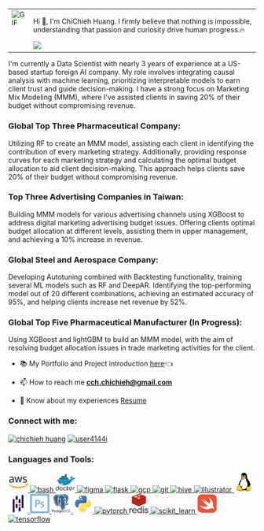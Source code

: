 <table>
  <tr>
    <td valign="top"><img align="top" alt="GIF" src="https://github.com/wsxqaza12/wsxqaza12/blob/master/gif_into.gif" width="500" height="320" /></td>
    <td valign="middle ">
      <p>Hi 👋, I'm ChiChieh Huang. I firmly believe that nothing is impossible, understanding that passion and curiosity drive human progress.🔥</p>
      <a href="https://visitorbadge.io/status?path=https%3A%2F%2Fgithub.com%2Fwsxqaza12"><img src="https://api.visitorbadge.io/api/visitors?path=https%3A%2F%2Fgithub.com%2Fwsxqaza12&label=VISITORS&labelColor=%23dce775&countColor=%232ccce4" /></a></td>
  </tr>
</table>
I'm currently a Data Scientist with nearly 3 years of experience at a US-based startup foreign AI company. My role involves integrating causal analysis with machine learning, prioritizing interpretable models to earn client trust and guide decision-making. I have a strong focus on Marketing Mix Modeling (MMM), where I've assisted clients in saving 20% of their budget without compromising revenue.

### Global Top Three Pharmaceutical Company: 
Utilizing RF to create an MMM model, assisting each client in identifying the contribution of every marketing strategy. Additionally, providing response curves for each marketing strategy and calculating the optimal budget allocation to aid client decision-making. This approach helps clients save 20% of their budget without compromising revenue.

### Top Three Advertising Companies in Taiwan: 
Building MMM models for various advertising channels using XGBoost to address digital marketing advertising budget issues. Offering clients optimal budget allocation at different levels, assisting them in upper management, and achieving a 10% increase in revenue.

### Global Steel and Aerospace Company: 
Developing Autotuning combined with Backtesting functionality, training several ML models such as RF and DeepAR. Identifying the top-performing model out of 20 different combinations, achieving an estimated accuracy of 95%, and helping clients increase net revenue by 52%.

### Global Top Five Pharmaceutical Manufacturer (In Progress): 
Using XGBoost and lightGBM to build an MMM model, with the aim of resolving budget allocation issues in trade marketing activities for the client.

- 📚 My Portfolio and Project introduction [here](https://github.com/wsxqaza12/Portfolio)👈

- 📫 How to reach me **cch.chichieh@gmail.com**

- 📄 Know about my experiences [Resume](https://drive.google.com/file/d/1HdprJ-t2OgsEY1C0TzdkoHPfwZrucgJU/view?usp=sharing)

<h3 align="left">Connect with me:</h3>
<p align="left">
<a href="https://linkedin.com/in/chichieh huang" target="blank"><img align="center" src="https://raw.githubusercontent.com/rahuldkjain/github-profile-readme-generator/master/src/images/icons/Social/linked-in-alt.svg" alt="chichieh huang" height="30" width="40" /></a>
<a href="https://www.leetcode.com/user4144i" target="blank"><img align="center" src="https://raw.githubusercontent.com/rahuldkjain/github-profile-readme-generator/master/src/images/icons/Social/leet-code.svg" alt="user4144i" height="30" width="40" /></a>
</p>

<h3 align="left">Languages and Tools:</h3>
<p align="left"> <a href="https://aws.amazon.com" target="_blank" rel="noreferrer"> <img src="https://raw.githubusercontent.com/devicons/devicon/master/icons/amazonwebservices/amazonwebservices-original-wordmark.svg" alt="aws" width="40" height="40"/> </a> <a href="https://www.gnu.org/software/bash/" target="_blank" rel="noreferrer"> <img src="https://www.vectorlogo.zone/logos/gnu_bash/gnu_bash-icon.svg" alt="bash" width="40" height="40"/> </a> <a href="https://www.docker.com/" target="_blank" rel="noreferrer"> <img src="https://raw.githubusercontent.com/devicons/devicon/master/icons/docker/docker-original-wordmark.svg" alt="docker" width="40" height="40"/> </a> <a href="https://www.figma.com/" target="_blank" rel="noreferrer"> <img src="https://www.vectorlogo.zone/logos/figma/figma-icon.svg" alt="figma" width="40" height="40"/> </a> <a href="https://flask.palletsprojects.com/" target="_blank" rel="noreferrer"> <img src="https://www.vectorlogo.zone/logos/pocoo_flask/pocoo_flask-icon.svg" alt="flask" width="40" height="40"/> </a> <a href="https://cloud.google.com" target="_blank" rel="noreferrer"> <img src="https://www.vectorlogo.zone/logos/google_cloud/google_cloud-icon.svg" alt="gcp" width="40" height="40"/> </a> <a href="https://git-scm.com/" target="_blank" rel="noreferrer"> <img src="https://www.vectorlogo.zone/logos/git-scm/git-scm-icon.svg" alt="git" width="40" height="40"/> </a> <a href="https://hive.apache.org/" target="_blank" rel="noreferrer"> <img src="https://www.vectorlogo.zone/logos/apache_hive/apache_hive-icon.svg" alt="hive" width="40" height="40"/> </a> <a href="https://www.adobe.com/in/products/illustrator.html" target="_blank" rel="noreferrer"> <img src="https://www.vectorlogo.zone/logos/adobe_illustrator/adobe_illustrator-icon.svg" alt="illustrator" width="40" height="40"/> </a> <a href="https://www.linux.org/" target="_blank" rel="noreferrer"> <img src="https://raw.githubusercontent.com/devicons/devicon/master/icons/linux/linux-original.svg" alt="linux" width="40" height="40"/> </a> <a href="https://pandas.pydata.org/" target="_blank" rel="noreferrer"> <img src="https://raw.githubusercontent.com/devicons/devicon/2ae2a900d2f041da66e950e4d48052658d850630/icons/pandas/pandas-original.svg" alt="pandas" width="40" height="40"/> </a> <a href="https://www.photoshop.com/en" target="_blank" rel="noreferrer"> <img src="https://raw.githubusercontent.com/devicons/devicon/master/icons/photoshop/photoshop-line.svg" alt="photoshop" width="40" height="40"/> </a> <a href="https://www.postgresql.org" target="_blank" rel="noreferrer"> <img src="https://raw.githubusercontent.com/devicons/devicon/master/icons/postgresql/postgresql-original-wordmark.svg" alt="postgresql" width="40" height="40"/> </a> <a href="https://www.python.org" target="_blank" rel="noreferrer"> <img src="https://raw.githubusercontent.com/devicons/devicon/master/icons/python/python-original.svg" alt="python" width="40" height="40"/> </a> <a href="https://pytorch.org/" target="_blank" rel="noreferrer"> <img src="https://www.vectorlogo.zone/logos/pytorch/pytorch-icon.svg" alt="pytorch" width="40" height="40"/> </a> <a href="https://redis.io" target="_blank" rel="noreferrer"> <img src="https://raw.githubusercontent.com/devicons/devicon/master/icons/redis/redis-original-wordmark.svg" alt="redis" width="40" height="40"/> </a> <a href="https://scikit-learn.org/" target="_blank" rel="noreferrer"> <img src="https://upload.wikimedia.org/wikipedia/commons/0/05/Scikit_learn_logo_small.svg" alt="scikit_learn" width="40" height="40"/> </a> <a href="https://developer.apple.com/swift/" target="_blank" rel="noreferrer"> <img src="https://raw.githubusercontent.com/devicons/devicon/master/icons/swift/swift-original.svg" alt="swift" width="40" height="40"/> </a> <a href="https://www.tensorflow.org" target="_blank" rel="noreferrer"> <img src="https://www.vectorlogo.zone/logos/tensorflow/tensorflow-icon.svg" alt="tensorflow" width="40" height="40"/> </a> </p>

